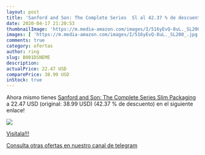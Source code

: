 ```yaml
---
layout: post
title: 'Sanford and Son: The Complete Series  Sl al 42.37 % de descuento'
date: 2020-04-17 21:20:53
thumbnailImage: 'https://m.media-amazon.com/images/I/516yEvQ-8uL._SL200_.jpg'
images: [ 'https://m.media-amazon.com/images/I/516yEvQ-8uL._SL200_.jpg' ]
comments: true
category: ofertas
author: ring
slug: B001DSNEME
description:
actualPrice: 22.47 USD
comparePrice: 38.99 USD
inStock: true
---
```


Ahora mismo tienes [Sanford and Son: The Complete Series  Slim Packaging ](https://www.amazon.com/dp/B001DSNEME/?tag=redken08-20) a 22.47 USD (original: 38.99 USD) (42.37 %  de descuento) en el siguiente enlace!

[![](https://m.media-amazon.com/images/I/516yEvQ-8uL._SL200_.jpg)](https://www.amazon.com/dp/B001DSNEME/?tag=redken08-20)

[Visítala!!!](https://www.amazon.com/dp/B001DSNEME/?tag=redken08-20)

[Consulta otras ofertas en nuestro canal de telegram](https://t.me/s/ofertas25)
